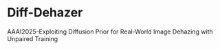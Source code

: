 # Diff-Dehazer
AAAI2025-Exploiting Diffusion Prior for Real-World Image Dehazing with Unpaired Training
